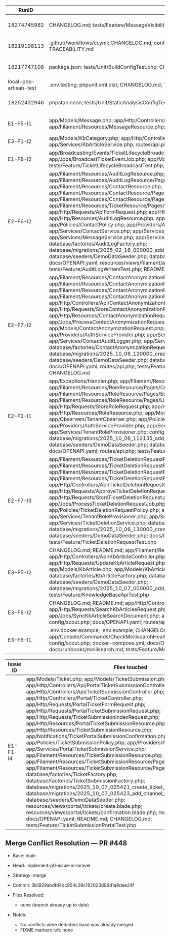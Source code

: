 | RunID | Files touched | Tests added | Root Cause | Fix Summary |
|-------|---------------|-------------|------------|-------------|
| 18274745982 | CHANGELOG.md; tests/Feature/MessageVisibilityTest.php; TRACEABILITY.md | n/a (lint-only) | Pint failed because imports in MessageVisibilityTest lacked a blank line between class and function groups. | Inserted the required blank line between import groups and documented the lint fix. |
| 18219198113 | .github/workflows/ci.yml; CHANGELOG.md; config/database.php; pint.json; tests/Feature/DatabaseConfigTest.php; TRACEABILITY.md | tests/Feature/DatabaseConfigTest.php (2 tests) | Pint preset unsupported and database credentials mismatched with CI services, breaking lint and migrations. | Switched Pint to a supported preset, aligned CI MySQL/PostgreSQL secrets with Laravel config fallbacks, and added regression tests. |
| 18217747108 | package.json; tests/Unit/BuildConfigTest.php; CHANGELOG.md; TRACEABILITY.md | `tests/Unit/BuildConfigTest.php` (2 tests) | Node treated vite.config.js as CommonJS, so the ESM-only laravel-vite-plugin crashed the build. | Declared the project `type` as `module` and added tests guarding the ESM requirement. |
| local-php-artisan-test | .env.testing; phpunit.xml.dist; CHANGELOG.md; TRACEABILITY.md | Existing suite (`php artisan test`) | Missing `.env` forced the test runner to read MySQL secrets that are absent in CI. | Added a committed `.env.testing` profile and forced SQLite in PHPUnit to eliminate external dependencies. |
| 18252432946 | phpstan.neon; tests/Unit/StaticAnalysisConfigTest.php; CHANGELOG.md; TRACEABILITY.md | `tests/Unit/StaticAnalysisConfigTest.php` (2 tests) | Larastan v2 removed rules.neon, so PHPStan aborted when the config referenced a missing include. | Removed the obsolete include and added tests to ensure PHPStan includes map to real files. |
| E1-F5-I1 | app/Models/Message.php; app/Http/Controllers/Api/MessageController.php; app/Filament/Resources/MessageResource.php; config/logging.php; docs/OPENAPI.yaml | tests/Feature/MessageVisibilityTest.php (6 tests) | Messages lacked visibility separation, RBAC, and observability, so internal notes were indistinguishable from public replies. | Added author_role column, policies, API + Filament CRUD, structured logging, and OpenAPI/README docs for ticket message visibility. |
| E3-F1-I2 | app/Models/KbCategory.php; app/Http/Controllers/Api/KbArticleController.php; app/Services/KbArticleService.php; routes/api.php; docs/OPENAPI.yaml | tests/Feature/KnowledgeBaseApiTest.php (7 tests) | /api/v1/kb-categories; /api/v1/kb-articles | 2024_01_01_001100_create_kb_category_closure_table.php | Implemented brand-scoped knowledge base categories/articles with closure hierarchy, RBAC policies, Filament resources, audit logging, and updated docs. |
| E1-F8-I2 | app/Broadcasting/Events/TicketLifecycleBroadcast.php; app/Http/Controllers/Api/TicketController.php; app/Jobs/BroadcastTicketEventJob.php; app/Models/TicketEvent.php; tests/Feature/TicketLifecycleBroadcastTest.php; composer.json | tests/Feature/TicketLifecycleBroadcastTest.php (9 tests) | Ticket lifecycle events lacked tenant isolation, broadcast wiring, and API coverage. | Added lifecycle event model + job broadcasting stack, enforced tenant-aware guard on ticket routes, registered factories, and codified API/resource tests. |
| E2-F6-I2 | app/Filament/Resources/AuditLogResource.php; app/Filament/Resources/AuditLogResource/Pages/ListAuditLogs.php; app/Filament/Resources/ContactResource.php; app/Filament/Resources/ContactResource/Pages/CreateContact.php; app/Filament/Resources/ContactResource/Pages/EditContact.php; app/Filament/Resources/TicketResource.php; app/Filament/Resources/TicketResource/Pages/EditTicket.php; app/Http/Controllers/Api/AuditLogController.php; app/Http/Requests/ApiFormRequest.php; app/Http/Requests/AuditLogIndexRequest.php; app/Http/Resources/AuditLogResource.php; app/Models/AuditLog.php; app/Policies/AuditLogPolicy.php; app/Policies/ContactPolicy.php; app/Providers/AuthServiceProvider.php; app/Services/ContactAuditLogger.php; app/Services/ContactService.php; app/Services/KbArticleService.php; app/Services/KbCategoryService.php; app/Services/MessageService.php; app/Services/TicketAuditLogger.php; app/Services/TicketService.php; database/factories/AuditLogFactory.php; database/migrations/2025_02_16_000000_add_brand_to_audit_logs_table.php; database/seeders/DemoDataSeeder.php; database/seeders/RolesAndPermissionsSeeder.php; docs/OPENAPI.yaml; resources/views/filament/audit-log-view.blade.php; routes/api.php; tests/Feature/AuditLogWritersTest.php; README.md; CHANGELOG.md | tests/Feature/AuditLogWritersTest.php (7 tests) | GET /api/v1/audit-logs | 2025_02_16_000000_add_brand_to_audit_logs_table.php | Added tenant/brand scoped audit logging services, Filament read-only viewer, standardized API with validation + docs, and seeded demo entries. |
| E2-F7-I2 | app/Filament/Resources/ContactAnonymizationRequestResource.php; app/Filament/Resources/ContactAnonymizationRequestResource/Pages/CreateContactAnonymizationRequest.php; app/Filament/Resources/ContactAnonymizationRequestResource/Pages/ListContactAnonymizationRequests.php; app/Filament/Resources/ContactAnonymizationRequestResource/Pages/ViewContactAnonymizationRequest.php; app/Http/Controllers/Api/ContactAnonymizationRequestController.php; app/Http/Requests/StoreContactAnonymizationRequest.php; app/Http/Resources/ContactAnonymizationRequestResource.php; app/Jobs/ProcessContactAnonymizationRequestJob.php; app/Models/Contact.php; app/Models/ContactAnonymizationRequest.php; app/Policies/ContactAnonymizationRequestPolicy.php; app/Providers/AuthServiceProvider.php; app/Services/ContactAnonymizationService.php; app/Services/ContactAuditLogger.php; app/Services/TenantRoleProvisioner.php; database/factories/ContactAnonymizationRequestFactory.php; database/migrations/2025_10_06_120000_create_contact_anonymization_requests_table.php; database/seeders/DemoDataSeeder.php; database/seeders/RolesAndPermissionsSeeder.php; docs/OPENAPI.yaml; routes/api.php; tests/Feature/ContactAnonymizationRequestTest.php; README.md; CHANGELOG.md | tests/Feature/ContactAnonymizationRequestTest.php (5 tests) | GET /api/v1/contact-anonymization-requests; POST /api/v1/contact-anonymization-requests; GET /api/v1/contact-anonymization-requests/{request} | 2025_10_06_120000_create_contact_anonymization_requests_table.php | Added queued contact anonymization workflow with audit logging, RBAC, Filament + API surfaces, and updated compliance documentation. |
| E2-F2-I1 | app/Exceptions/Handler.php; app/Filament/Resources/RoleResource.php; app/Filament/Resources/RoleResource/Pages/CreateRole.php; app/Filament/Resources/RoleResource/Pages/EditRole.php; app/Filament/Resources/RoleResource/Pages/ListRoles.php; app/Http/Controllers/Api/RoleController.php; app/Http/Requests/StoreRoleRequest.php; app/Http/Requests/UpdateRoleRequest.php; app/Http/Resources/RoleResource.php; app/Models/Role.php; app/Models/Tenant.php; app/Observers/TenantObserver.php; app/Policies/RolePolicy.php; app/Providers/AppServiceProvider.php; app/Providers/AuthServiceProvider.php; app/Services/RoleAuditLogger.php; app/Services/RoleService.php; app/Services/TenantRoleProvisioner.php; config/permission.php; database/factories/RoleFactory.php; database/migrations/2025_10_06_112135_add_tenant_scope_to_roles_table.php; database/seeders/DemoDataSeeder.php; database/seeders/RolesAndPermissionsSeeder.php; docs/OPENAPI.yaml; routes/api.php; tests/Feature/RoleManagementTest.php; README.md; CHANGELOG.md | tests/Feature/RoleManagementTest.php (12 tests) | GET /api/v1/roles; POST /api/v1/roles; GET /api/v1/roles/{role}; PATCH /api/v1/roles/{role}; DELETE /api/v1/roles/{role} | 2025_10_06_112135_add_tenant_scope_to_roles_table.php | Seeded per-tenant admin/agent/viewer roles with audit logging, exposed tenant-scoped role CRUD via API & Filament, and documented permissions plus error handling. |
| E2-F7-I3 | app/Filament/Resources/TicketDeletionRequestResource.php; app/Filament/Resources/TicketDeletionRequestResource/Pages/CreateTicketDeletionRequest.php; app/Filament/Resources/TicketDeletionRequestResource/Pages/ListTicketDeletionRequests.php; app/Filament/Resources/TicketDeletionRequestResource/Pages/ViewTicketDeletionRequest.php; app/Http/Controllers/Api/TicketDeletionRequestController.php; app/Http/Requests/ApproveTicketDeletionRequest.php; app/Http/Requests/CancelTicketDeletionRequest.php; app/Http/Requests/StoreTicketDeletionRequest.php; app/Http/Resources/TicketDeletionRequestResource.php; app/Jobs/ProcessTicketDeletionRequestJob.php; app/Models/Ticket.php; app/Models/TicketDeletionRequest.php; app/Policies/TicketDeletionRequestPolicy.php; app/Providers/AuthServiceProvider.php; app/Services/TenantRoleProvisioner.php; app/Services/TicketAuditLogger.php; app/Services/TicketDeletionService.php; database/factories/TicketDeletionRequestFactory.php; database/migrations/2025_10_06_130000_create_ticket_deletion_requests_table.php; database/seeders/DemoDataSeeder.php; docs/OPENAPI.yaml; README.md; CHANGELOG.md; routes/api.php; tests/Feature/TicketDeletionRequestTest.php | tests/Feature/TicketDeletionRequestTest.php (5 tests) | GET /api/v1/ticket-deletion-requests; POST /api/v1/ticket-deletion-requests; GET /api/v1/ticket-deletion-requests/{ticketDeletionRequest}; POST /api/v1/ticket-deletion-requests/{ticketDeletionRequest}/approve; POST /api/v1/ticket-deletion-requests/{ticketDeletionRequest}/cancel | 2025_10_06_130000_create_ticket_deletion_requests_table.php | Added tenant-scoped ticket deletion/redaction workflow with approval holds, queued processing, policy enforcement, and documentation updates. |
| E3-F5-I2 | CHANGELOG.md; README.md; app/Filament/Resources/KbArticleResource.php; app/Http/Controllers/Api/KbArticleController.php; app/Http/Requests/StoreKbArticleRequest.php; app/Http/Requests/UpdateKbArticleRequest.php; app/Http/Resources/KbArticleResource.php; app/Models/KbArticle.php; app/Models/KbArticleTranslation.php; app/Services/KbArticleService.php; database/factories/KbArticleFactory.php; database/factories/KbArticleTranslationFactory.php; database/seeders/DemoDataSeeder.php; database/migrations/2025_10_07_000000_add_multilingual_support_to_kb_articles.php; docs/OPENAPI.yaml; tests/Feature/KnowledgeBaseApiTest.php | tests/Feature/KnowledgeBaseApiTest.php (5 tests) | GET /api/v1/kb-articles; POST /api/v1/kb-articles; GET /api/v1/kb-articles/{article}; PATCH /api/v1/kb-articles/{article}; DELETE /api/v1/kb-articles/{article} | 2025_10_07_000000_add_multilingual_support_to_kb_articles.php | Added multilingual translation storage with tenant-aware API/Filament CRUD, fallback localization, audit logging, and documentation updates. |
| E3-F6-I2 | CHANGELOG.md; README.md; app/Http/Controllers/Api/KbArticleController.php; app/Http/Requests/SearchKbArticlesRequest.php; app/Http/Resources/KbArticleSearchResource.php; app/Jobs/SyncKbArticleSearchDocument.php; app/Models/KbArticle.php; app/Models/KbArticleTranslation.php; config/scout.php; docs/OPENAPI.yaml; routes/api.php; tests/Feature/KbArticleSearchTest.php | tests/Feature/KbArticleSearchTest.php (8 tests) | GET /api/v1/kb-articles/search | n/a | Implemented Scout-backed article search with queued sync job, RBAC-protected API endpoint, and documentation plus OpenAPI updates. |
| E3-F6-I1 | .env.docker.example; .env.example; CHANGELOG.md; README.md; app/Console/Commands/CheckMeilisearchHealth.php; app/Console/Kernel.php; config/meilisearch.php; config/scout.php; docker-compose.yml; docs/OPENAPI.yaml; docs/coverage-ledger.md; docs/runbooks/meilisearch.md; tests/Feature/MeilisearchInfrastructureTest.php | tests/Feature/MeilisearchInfrastructureTest.php (4 tests) | Artisan: meilisearch:health-check | n/a | Configured Meilisearch infrastructure with health-check command, docker env template, runbook, monitoring alerts, and documentation updates. |

| Issue ID | Files touched | Tests added | Endpoints | Migrations | Notes |
|----------|---------------|-------------|-----------|------------|-------|
| E1-F1-I4 | app/Models/Ticket.php; app/Models/TicketSubmission.php; app/Http/Controllers/Api/PortalTicketSubmissionController.php; app/Http/Controllers/Api/TicketSubmissionController.php; app/Http/Controllers/Portal/TicketController.php; app/Http/Requests/PortalTicketFormRequest.php; app/Http/Requests/PortalTicketSubmissionRequest.php; app/Http/Requests/TicketSubmissionIndexRequest.php; app/Http/Resources/PortalTicketSubmissionResource.php; app/Http/Resources/TicketSubmissionResource.php; app/Notifications/TicketPortalSubmissionConfirmation.php; app/Policies/TicketSubmissionPolicy.php; app/Providers/AuthServiceProvider.php; app/Services/PortalTicketSubmissionService.php; app/Filament/Resources/TicketSubmissionResource.php; app/Filament/Resources/TicketSubmissionResource/Pages/ListTicketSubmissions.php; app/Filament/Resources/TicketSubmissionResource/Pages/ViewTicketSubmission.php; database/factories/TicketFactory.php; database/factories/TicketSubmissionFactory.php; database/migrations/2025_10_07_025421_create_ticket_submissions_table.php; database/migrations/2025_10_07_025423_add_channel_to_tickets_table.php; database/seeders/DemoDataSeeder.php; resources/views/portal/tickets/create.blade.php; resources/views/portal/tickets/confirmation.blade.php; routes/api.php; routes/web.php; docs/OPENAPI.yaml; README.md; CHANGELOG.md; tests/Feature/TicketSubmissionPortalTest.php | tests/Feature/TicketSubmissionPortalTest.php (6 tests) | POST /api/v1/portal/tickets; GET /api/v1/ticket-submissions; GET /api/v1/ticket-submissions/{ticketSubmission}; GET /portal/tickets/create; GET /portal/tickets/{submission}/confirmation | 2025_10_07_025421_create_ticket_submissions_table.php; 2025_10_07_025423_add_channel_to_tickets_table.php | Delivered tenant-scoped portal ticket submission pipeline with attachments, notifications, Filament review UI, observability, and API documentation. |

## Merge Conflict Resolution — PR #448

* Base: main
* Head: implement-p0-issue-in-laravel
* Strategy: merge
* Commit: 3b1929abdfd4dc954c39c182023d96d1a9dee24f
* Files Resolved:

  * none (branch already up to date)
* Notes:

  * No conflicts were detected; base was already merged.
  * FIXME markers left: none
